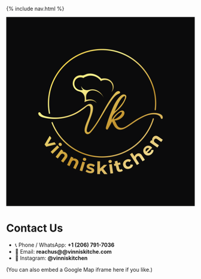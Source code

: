 {% include nav.html %}
<link rel="stylesheet" href="/assets/css/custom.css">
<img class="header-logo" src="/assets/images/vinniskitchen-logo.png" alt="Vinni's Kitchen logo">

# Contact Us

- 📞 Phone / WhatsApp: **+1 (206) 791-7036**
- 📧 Email: **reachus@@vinniskitche.com**
- 📸 Instagram: **@vinniskitchen**

(You can also embed a Google Map iframe here if you like.)